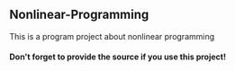 ## Nonlinear-Programming

This is a program project about nonlinear programming

#### Don't forget to provide the source if you use this project!
